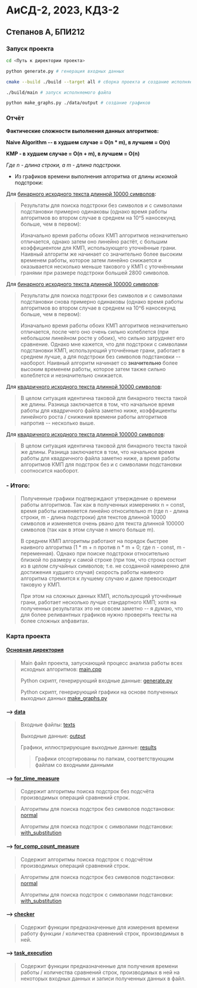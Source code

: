 # АиСД-2, 2023, КДЗ-2
## Степанов А, БПИ212

### Запуск проекта 
```zsh
cd <Путь к директории проекта>

python generate.py # генерация входных данных

cmake --build ./build --target all # сборка проекта и создание исполняемого файла

./build/main # запуск исполняемого файла

python make_graphs.py ./data/output # создание графиков
```

### Отчёт

**Фактические сложности выполнения данных алгоритмов:**

**Naive Algorithm -- в худшем случае = O(n * m), в лучшем = O(n)**

**KMP - в худшем случае = O(n + m), в лучшем = O(n)**

*Где n - длина строки, а m - длина подстроки.*

- Из графиков времени выполнения алгоритма от длины искомой  подстроки:

Для [бинарного исходного текста длинной 10000 символов](/data/texts/bin_text_10000.txt):

> Результаты для поиска подстроки без символов и с символами подстановки примерно одинаковы (однако время работы алгоритмов во втором случае в среднем на 10^5 наносекунд больше, чем в первом):
> 
> Изначально время работы обоих КМП алгоритмов незначительно отличается, однако затем оно линейно растёт, с большим коэффициентом для КМП, использующего уточнённые грани. Наивный алгоритм же начинает со значительно более высоким временем работы, которое затем линейно снижается и оказывается несколько меньше такового у КМП с уточнёнными гранями при размере подстроки большей 2800 символов.

Для [бинарного исходного текста длинной 100000 символов](/data/texts/bin_text_100000.txt):

> Результаты для поиска подстроки без символов и с символами подстановки снова примерно одинаковы (однако время работы алгоритмов во втором случае в среднем на 10^6 наносекунд больше, чем в первом):
>
> Изначально время работы обоих КМП алгоритмов незначительно отличается, после чего оно очень сильно колеблется (при небольшом линейном росте у обоих), что сильно затрудняет его сравнение. Однако мне кажется, что для подстроки с символами подстановки КМП, использующий уточнённые грани, работает в среднем лучше, а для подстроки без символов подстановки -- наоборот. Наивный алгоритм начинает со **значительно** более высоким временем работы, которое затем также сильно колеблется и незначительно снижается.

Для [квадричного исходного текста длинной 10000 символов](/data/texts/quad_text_10000.txt):

> В целом ситуация идентична таковой для бинарного текста такой же длины. Разница заключается в том, что начальное время работы для квадричного файла заметно ниже, коэффициенты линейного роста / снижения времени работы алгоритмов напротив -- несколько выше.

Для [квадричного исходного текста длинной 100000 символов](/data/texts/quad_text_100000.txt):

> В целом ситуация идентична таковой для бинарного текста такой же длины. Разница заключается в том, что начальное время работы для квадричного файла заметно ниже, а время работы алгоритмов КМП для подстрок без и с символами подстановки соотносится наоборот.

### - Итого: 

> Полученные графики подтверждают утверждение о времени работы алгоритмов. Так как в полученных измерениях n = const, время работы изменяется линейно относительно m (где n - длина строки, m - длина подстроки) для текстов длинной 10000 символов и изменяется очень рвано для текста длинной 100000 символов (так как в этом случае n много больше m).
> 
>  В среднем КМП алгоритмы работают на порядок быстрее наивного алгоритма (1 * m + n против n * m + 0; где n - const, m - переменная). Однако при поиске подстроки относительно близкой по размеру к самой строке (при том, что строка состоит из в целом случайных символов; т.е. не созданной намеренно для достижения худшего случая) скорость работы наивного алгоритма стремится к лучшему случаю и даже превосходит таковую у КМП.
>
> При этом на сложных данных КМП, использующий уточнённые грани, работает несколько лучше стандартного КМП; хотя на полученных результатах это не совсем заметно -- я думаю, что для более реливантных графиков нужно проверять тексты на более сложных алфавитах. 

### Карта проекта

#### [Основная директория](/)

>  Main файл проекта, запускающий процесс анализа работы всех исходных алгоритмов: [main.cpp](/main.cpp)
> 
>  Python скрипт, генерирующий входные данные: [generate.py](/generate.py)
> 
>  Python скрипт, генерирующий графики на основе полученных выходных данных [make_graphs.py](/make_graphs.py)

#### --> [data](/data/)

> Входные файлы: [texts](/data/texts)
>
> Выходные данные: [output](/data/output/)
>
> Графики, иллюстрирующие выходные данные: [results](/data/results/)
>
>> Графики отсортированы по папкам, соответствующим файлам со входными данными

#### --> [for_time_measure](/for_time_measure/)

> Содержит алгоритмы поиска подстрок без подсчёта производимых операций сравнений строк.

> Алгоритмы для поиска подстрок без символов подстановки: [normal](/for_time_measure/normal/)
>
> Алгоритмы для поиска подстрок с символами подстановки: [with_substitution](/for_time_measure/with_substitution/)

#### --> [for_comp_count_measure](/for_comp_count_measure/)

> Содержит алгоритмы поиска подстрок с подсчётом производимых операций сравнений строк.

> Алгоритмы для поиска подстрок без символов подстановки: [normal](/for_comp_count_measure/normal/)
>
> Алгоритмы для поиска подстрок с символами подстановки: [with_substitution](/for_comp_count_measure/with_substitution/)

#### --> [checker](/checker/)

> Содержит функции предназначенные для измерения времени работу функции / количества сравнений строк, производимых в ней.

#### --> [task_execution](/task_execution/)

> Содержит функции предназначенные для получения времени работы / количества сравнений строк, производимых в ней на некоторых входных данных и записи полученных данных в файл.